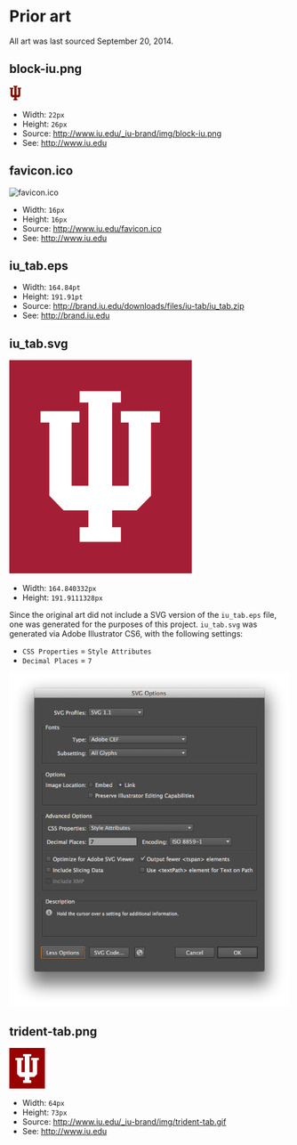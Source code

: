 # Prior art

All art was last sourced September 20, 2014.

## block-iu.png

![block-iu](block-iu.png)

- Width: `22px`
- Height: `26px`
- Source: http://www.iu.edu/_iu-brand/img/block-iu.png
- See: http://www.iu.edu

## favicon.ico

![favicon.ico](favicon.ico)

- Width: `16px`
- Height: `16px`
- Source: http://www.iu.edu/favicon.ico
- See: http://www.iu.edu

## iu_tab.eps

- Width: `164.84pt`
- Height: `191.91pt`
- Source: http://brand.iu.edu/downloads/files/iu-tab/iu_tab.zip
- See: http://brand.iu.edu

## iu_tab.svg

![iu_tab.svg](iu_tab.svg)

- Width: `164.840332px`
- Height: `191.9111328px`

Since the original art did not include a SVG version of the `iu_tab.eps` file,
one was generated for the purposes of this project.
`iu_tab.svg` was generated via Adobe Illustrator CS6, with the following settings:

- `CSS Properties` = `Style Attributes`
- `Decimal Places` = `7`

![Adobe Illustrator SVG Options dialog](../docs/images/illustrator-svg-settings.png)

## trident-tab.png

![trident-tab](trident-tab.png)

- Width: `64px`
- Height: `73px`
- Source: http://www.iu.edu/_iu-brand/img/trident-tab.gif
- See: http://www.iu.edu
